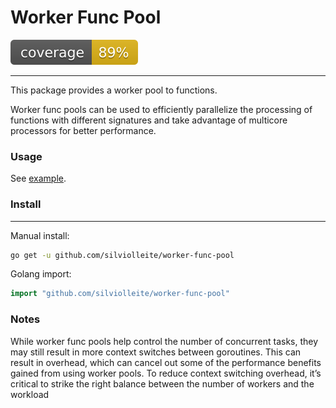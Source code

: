 # Worker Func Pool

![coverage](https://raw.githubusercontent.com/silviolleite/worker-func-pool/badges/.badges/main/coverage.svg)

---

This package provides a worker pool to functions.

Worker func pools can be used to efficiently parallelize the processing of functions with different signatures
and take advantage of multicore processors for better performance.

### Usage

See [example](/example/main.go).

### Install

---

Manual install:

```bash
go get -u github.com/silviolleite/worker-func-pool
```

Golang import:

```go
import "github.com/silviolleite/worker-func-pool"
```

### Notes

While worker func pools help control the number of concurrent tasks,
they may still result in more context switches between goroutines.
This can result in overhead, which can cancel out some of the performance benefits gained from using worker pools.
To reduce context switching overhead,
it’s critical to strike the right balance between the number of workers and the workload
